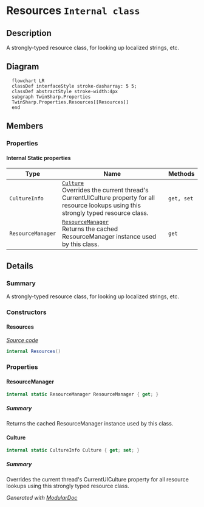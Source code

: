 # Resources `Internal class`

## Description
A strongly-typed resource class, for looking up localized strings, etc.

## Diagram
```mermaid
  flowchart LR
  classDef interfaceStyle stroke-dasharray: 5 5;
  classDef abstractStyle stroke-width:4px
  subgraph TwinSharp.Properties
  TwinSharp.Properties.Resources[[Resources]]
  end
```

## Members
### Properties
#### Internal Static properties
| Type | Name | Methods |
| --- | --- | --- |
| `CultureInfo` | [`Culture`](#culture)<br>Overrides the current thread's CurrentUICulture property for all<br>              resource lookups using this strongly typed resource class. | `get, set` |
| `ResourceManager` | [`ResourceManager`](#resourcemanager)<br>Returns the cached ResourceManager instance used by this class. | `get` |

## Details
### Summary
A strongly-typed resource class, for looking up localized strings, etc.

### Constructors
#### Resources
[*Source code*](https://github.com///blob//TwinSharp/Properties/Resources.Designer.cs#L31)
```csharp
internal Resources()
```

### Properties
#### ResourceManager
```csharp
internal static ResourceManager ResourceManager { get; }
```
##### Summary
Returns the cached ResourceManager instance used by this class.

#### Culture
```csharp
internal static CultureInfo Culture { get; set; }
```
##### Summary
Overrides the current thread's CurrentUICulture property for all
              resource lookups using this strongly typed resource class.

*Generated with* [*ModularDoc*](https://github.com/hailstorm75/ModularDoc)
